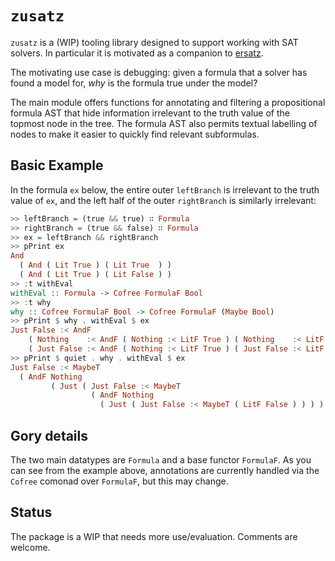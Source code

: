 # `zusatz`

`zusatz` is a (WIP) tooling library designed to support working with SAT solvers. In particular it is motivated as a companion to [ersatz](https://hackage.haskell.org/package/ersatz). 

The motivating use case is debugging: given a formula that a solver has found a model for, *why* is the formula true under the model? 

The main module offers functions for annotating and filtering a propositional formula AST that hide information irrelevant to the truth value of the topmost node in the tree. The formula AST also permits textual labelling of nodes to make it easier to quickly find relevant subformulas. 

## Basic Example
In the formula `ex` below, the entire outer `leftBranch` is irrelevant to the truth value of `ex`, and the left half of the outer `rightBranch` is similarly irrelevant:

```haskell
>> leftBranch = (true && true) ∷ Formula
>> rightBranch = (true && false) ∷ Formula
>> ex = leftBranch && rightBranch
>> pPrint ex
And
  ( And ( Lit True ) ( Lit True  ) )
  ( And ( Lit True ) ( Lit False ) )
>> :t withEval
withEval :: Formula -> Cofree FormulaF Bool
>> :t why
why :: Cofree FormulaF Bool -> Cofree FormulaF (Maybe Bool)
>> pPrint $ why . withEval $ ex
Just False :< AndF
    ( Nothing    :< AndF ( Nothing :< LitF True ) ( Nothing    :< LitF True  ) )
    ( Just False :< AndF ( Nothing :< LitF True ) ( Just False :< LitF False ) )
>> pPrint $ quiet . why . withEval $ ex
Just False :< MaybeT
  ( AndF Nothing
         ( Just ( Just False :< MaybeT
                  ( AndF Nothing
                    ( Just ( Just False :< MaybeT ( LitF False ) ) ) ) ) ) )
```

## Gory details

The two main datatypes are `Formula` and a base functor `FormulaF`. As you can see from the example above, annotations are currently handled via the `Cofree` comonad over `FormulaF`, but this may change.

## Status

The package is a WIP that needs more use/evaluation. Comments are welcome.

